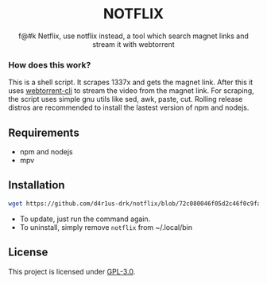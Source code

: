 <h1 align="center">NOTFLIX</h1>
<p align="center">f@#k Netflix, use notflix instead, a tool which search magnet links and stream it with webtorrent</p>

### How does this work?

This is a shell script. It scrapes 1337x and gets the magnet link.
After this it uses [webtorrent-cli](https://github.com/webtorrent/webtorrent-cli) to stream the video from the magnet link.
For scraping, the script uses simple gnu utils like sed, awk, paste, cut. Rolling release distros are recommended to install the lastest version of npm and nodejs.
## Requirements

* npm and nodejs
* mpv

## Installation

```sh
wget https://github.com/d4r1us-drk/notflix/blob/72c080046f05d2c46f0c9fae3f72f5f99aa835ab/install.sh && chmod +x install.sh && ./install.sh && rm -f install.sh 
```
- To update, just run the command again.
- To uninstall, simply remove `notflix` from ~/.local/bin

## License
This project is licensed under [GPL-3.0](https://raw.githubusercontent.com/Illumina/licenses/master/gpl-3.0.txt).

